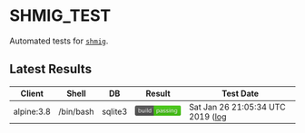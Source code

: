 SHMIG_TEST
=================

Automated tests for [`shmig`](https://github.com/mbucc/shmig/blob/master/shmig).


Latest Results
-----------------

| Client | Shell | DB  | Result | Test Date |
| ------ | ----- | --- | ------ | --------- |
| alpine:3.8 | /bin/bash | sqlite3 | ![](https://raw.githubusercontent.com/mbucc/shmig_test/master/badges/alpine-3.8-bash-sqlite3.png?1548536734) | Sat Jan 26 21:05:34 UTC 2019 ([log](https://raw.githubusercontent.com/mbucc/shmig_test/master/logs/alpine-3.8-bash-sqlite3.out?1548536734) |
